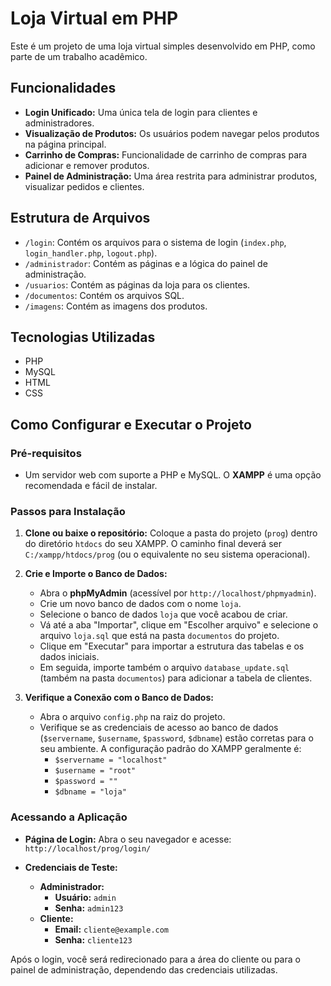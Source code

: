# Loja Virtual em PHP

Este é um projeto de uma loja virtual simples desenvolvido em PHP, como parte de um trabalho acadêmico.

## Funcionalidades

-   **Login Unificado:** Uma única tela de login para clientes e administradores.
-   **Visualização de Produtos:** Os usuários podem navegar pelos produtos na página principal.
-   **Carrinho de Compras:** Funcionalidade de carrinho de compras para adicionar e remover produtos.
-   **Painel de Administração:** Uma área restrita para administrar produtos, visualizar pedidos e clientes.

## Estrutura de Arquivos

-   `/login`: Contém os arquivos para o sistema de login (`index.php`, `login_handler.php`, `logout.php`).
-   `/administrador`: Contém as páginas e a lógica do painel de administração.
-   `/usuarios`: Contém as páginas da loja para os clientes.
-   `/documentos`: Contém os arquivos SQL.
-   `/imagens`: Contém as imagens dos produtos.

## Tecnologias Utilizadas

-   PHP
-   MySQL
-   HTML
-   CSS

## Como Configurar e Executar o Projeto

### Pré-requisitos

-   Um servidor web com suporte a PHP e MySQL. O **XAMPP** é uma opção recomendada e fácil de instalar.

### Passos para Instalação

1.  **Clone ou baixe o repositório:**
    Coloque a pasta do projeto (`prog`) dentro do diretório `htdocs` do seu XAMPP. O caminho final deverá ser `C:/xampp/htdocs/prog` (ou o equivalente no seu sistema operacional).

2.  **Crie e Importe o Banco de Dados:**
    -   Abra o **phpMyAdmin** (acessível por `http://localhost/phpmyadmin`).
    -   Crie um novo banco de dados com o nome `loja`.
    -   Selecione o banco de dados `loja` que você acabou de criar.
    -   Vá até a aba "Importar", clique em "Escolher arquivo" e selecione o arquivo `loja.sql` que está na pasta `documentos` do projeto.
    -   Clique em "Executar" para importar a estrutura das tabelas e os dados iniciais.
    -   Em seguida, importe também o arquivo `database_update.sql` (também na pasta `documentos`) para adicionar a tabela de clientes.

3.  **Verifique a Conexão com o Banco de Dados:**
    -   Abra o arquivo `config.php` na raiz do projeto.
    -   Verifique se as credenciais de acesso ao banco de dados (`$servername`, `$username`, `$password`, `$dbname`) estão corretas para o seu ambiente. A configuração padrão do XAMPP geralmente é:
        -   `$servername = "localhost"`
        -   `$username = "root"`
        -   `$password = ""`
        -   `$dbname = "loja"`

### Acessando a Aplicação

-   **Página de Login:**
    Abra o seu navegador e acesse: `http://localhost/prog/login/`

-   **Credenciais de Teste:**
    -   **Administrador:**
        -   **Usuário:** `admin`
        -   **Senha:** `admin123`
    -   **Cliente:**
        -   **Email:** `cliente@example.com`
        -   **Senha:** `cliente123`

Após o login, você será redirecionado para a área do cliente ou para o painel de administração, dependendo das credenciais utilizadas.
